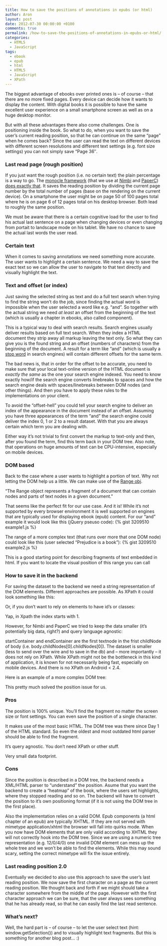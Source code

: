 ```yaml
---
title: How to save the positions of annotations in epubs (or html)
author: Aron
layout: post
date: 2012-07-30 00:00:00 +0100
comments: true
permalink: /how-to-save-the-positions-of-annotations-in-epubs-or-html/
categories:
  - HTML5
  - JavaScript
tags:
  - ebook
  - epub
  - html
  - HTML5
  - JavaScript
  - XPath
---
```

The biggest advantage of ebooks over printed ones is &#8211; of course &#8211; that there are no more fixed pages. Every device can decide how it wants to display the content. With digital books it is possible to have the same excellent user experience on a small smartphone screen as well as on a huge desktop monitor.

But with all these advantages there also come challenges. One is positioning inside the book. So what to do, when you want to save the user&#8217;s current reading position, so that he can continue on the same &#8220;page&#8221; when he comes back? Since the user can read the text on different devices with different screen resolutions and different text settings (e.g. font size settings) you can not simply save &#8220;Page 36&#8243;.

<!--more-->

### Last read page (rough position)

If you just want the rough position (i.e. no certain text) the plain percentage is a way to go. The <a href="https://github.com/joseph/Monocle" target="_blank">monocle framework</a> (that we use at <a href="http://nim.bi/" target="_blank">Nimbi</a> and <a href="http://paperc.com/" target="_blank">PaperC</a>) <a href="https://github.com/joseph/Monocle/issues/116" target="_blank">does exactly that</a>. It saves the reading position by dividing the current page number by the total number of pages (base on the rendering on the current device). On a smartphone the user might be on page 50 of 100 pages total where he is on page 6 of 12 pages total on his desktop browser. Both lead to roughly the same position.

We must be aware that there is a certain cognitive load for the user to find his actual last sentence on a page when changing devices or even changing from portait to landscape mode on his tablet. We have no chance to save the actual last words the user read.

### Certain text

When it comes to saving annotations we need something more accurate. The user wants to highlight a certain sentence. We need a way to save the exact text so we can allow the user to navigate to that text directly and visually highlight the text.

### Text and offset (or index)

Just saving the selected string as text and do a full text search when trying to find the string won&#8217;t do the job, since finding the actual word is impossible when the user selected a word like e.g. &#8220;and&#8221;. So together with the actual string we need *at least* an offset from the beginning of the text (which is usually a chapter in ebooks, also called component).

This is a typical way to deal with search results. Search engines usually deliver results based on full text search. When they index a HTML document they strip away all markup leaving the text only. So what they can give you is the found string and an offset (numbers of characters) from the beginning of the document. A result for a term like &#8220;and&#8221; (which is usually a <a href="http://en.wikipedia.org/wiki/Stop_words" target="_blank">stop word</a> in search engines) will contain different offsets for the same term.

The bad news is, that in order for the offset to be accurate, you need to make sure that your local text-online version of the HTML document is *exactly the same* as the one your search engine indexed. You need to know exactly how/if the search engine converts linebreaks to spaces and how the search engine deals with spaces/linebreaks between DOM nodes (and other things). And then you have to apply these rules to the implementations on your client.

To avoid the &#8220;offset-hell&#8221; you could tell your search engine to deliver an index of the appearance in the document instead of an offset. Assuming you have three appearances of the term &#8220;and&#8221; the search engine could deliver the index 0, 1 or 2 to a result dataset. With that you are always certain which term you are dealing with.

Either way it&#8217;s not trivial to first convert the markup to text-only and then, after you found the term, find this term back in your DOM tree. Also note, that operations on huge amounts of text can be CPU-intensive, especially on mobile devices.

### DOM based

Back to the case where a user wants to highlight a portion of text. Why not letting the DOM help us a little. We can make use of the <a href="https://developer.mozilla.org/en/DOM/range" target="_blank">Range obj</a>.

&#8220;The Range object represents a fragment of a document that can contain nodes and parts of text nodes in a given document.&#8221;

That seems like the perfect fit for our use case. And it is! While it&#8217;s not supported by every browser environment it is well supported on engines that are typically used for displaying ebook (epub) content. For our &#8220;and&#8221; example it would look like this (jQuery pseuso code):
{% gist 3209510 example1.js %}

The range of a more complex text (that runs over more that one DOM node) could look like this (user selected &#8220;Prejudice is a book&#8221;):
{% gist 3209510 example2.js %}

This is a good starting point for describing fragments of text embedded in html. If you want to locate the visual position of this range you can call  


### How to save it in the backend

For saving the dataset to the backend we need a string representation of the DOM elements. Different approaches are possible. As XPath it could look something like this:  
  
Or, if you don&#8217;t want to rely on elements to have id&#8217;s or classes:

  
Yap, in Xpath the index starts with 1. 

However, for Nimbi and PaperC we tried to keep the data smaller (it&#8217;s potentially big data, right?) and query language agnostic:  
  
startContainer and endContainer are the first textnode in the frist childNode of body (i.e. body.childNodes[0].childNodes[0]). The dataset is smaller (less to send over the wire and to save in the db) and &#8211; more importantly &#8211; it does not rely on XPath. While XPath might not be the bottleneck in this kind of application, it is known for not necessarily being fast, especially on mobile devices. And there is no XPath on Android < 2.4.

Here is an example of a more complex DOM tree:  
  
This pretty much solved the position issue for us.

### Pros

The position is 100% unique. You&#8217;ll find the fragment no matter the screen size or font settings. You can even save the position of a single character.

It makes use of the most basic HTML. The DOM tree was there since Day 1 of the HTML standard. So even the oldest and most outdated html parser should be able to find the fragment.

It&#8217;s query agnostic. You don&#8217;t need XPath or other stuff.

Very small data footprint.

### Cons

Since the position is described in a DOM tree, the backend needs a XML/HTML parser to &#8220;understand&#8221; the position. Asume that you want the backend to create a &#8220;heatmap&#8221; of the book, where the users set highlights, where they stopped reading and so on. The backend will have to convert the position to it&#8217;s own positioning format (if it is not using the DOM tree in the first place).

Also the implementation relies on a valid DOM. Epub components (a html chapter of an epub) are typically XHTML. If they are not served with mimetype application/xhtml the browser will fall into quirks mode. When you now have DOM elements that are only valid according to XHTML they will not correctly hook into the DOM tree. Since we are using a numeric tree representation (e.g. 12/0/4/0) one invalid DOM element can mess up the whole tree and we won&#8217;t be able to find the elements. While this may sound scary, setting the correct mimetype will fix the issue entirely.

### Last reading position 2.0

Eventually we decided to also use this approach to save the user&#8217;s last reading position. We now save the first character on a page as the current reading position. We thought back and forth if we might should take a character somewhere from the middle of the page. However with the first character approach we can be sure, that the user always sees something that he has already read, so that he can easily find the last read sentence.

### What&#8217;s next?

Well, the hard part is &#8211; of course &#8211; to let the user select text (hint: window.getSelection()) and to visually highlight text fragments. But this is something for another blog post&#8230; :)